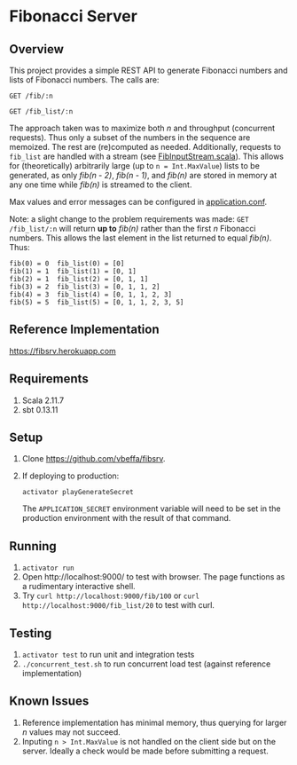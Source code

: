# Fibonacci Server

## Overview

This project provides a simple REST API to generate Fibonacci numbers
and lists of Fibonacci numbers. The calls are:

`GET /fib/:n`

`GET /fib_list/:n`

The approach taken was to maximize both _n_ and throughput (concurrent
requests). Thus only a subset of the numbers in the sequence are
memoized. The rest are (re)computed as needed. Additionally, requests
to `fib_list` are handled with a stream (see [FibInputStream.scala](https://github.com/vbeffa/fibsrv/blob/master/app/services/FibInputStream.scala)).
This allows for (theoretically) arbitrarily large (up to `n = Int.MaxValue`)
lists to be generated, as only _fib(n - 2)_, _fib(n - 1)_, and _fib(n)_
are stored in memory at any one time while _fib(n)_ is streamed to the client.

Max values and error messages can be configured in [application.conf](https://github.com/vbeffa/fibsrv/blob/master/conf/application.conf).

Note: a slight change to the problem requirements was made: `GET /fib_list/:n`
will return **up to** _fib(n)_ rather than the first _n_ Fibonacci
numbers. This allows the last element in the list returned to equal
_fib(n)_. Thus:

```
fib(0) = 0	fib_list(0) = [0]
fib(1) = 1	fib_list(1) = [0, 1]
fib(2) = 1	fib_list(2) = [0, 1, 1]
fib(3) = 2	fib_list(3) = [0, 1, 1, 2]
fib(4) = 3	fib_list(4) = [0, 1, 1, 2, 3]
fib(5) = 5	fib_list(5) = [0, 1, 1, 2, 3, 5]
```


## Reference Implementation

https://fibsrv.herokuapp.com

## Requirements

1. Scala 2.11.7
2. sbt 0.13.11

## Setup

1. Clone https://github.com/vbeffa/fibsrv.
2. If deploying to production:

   `activator playGenerateSecret`

   The `APPLICATION_SECRET` environment variable will need to be set in
   the production environment with the result of that command.

## Running

1. `activator run`
2. Open http://localhost:9000/ to test with browser. The page functions
   as a rudimentary interactive shell.
3. Try `curl http://localhost:9000/fib/100` or `curl http://localhost:9000/fib_list/20`
   to test with curl.

## Testing

1. `activator test` to run unit and integration tests
2. `./concurrent_test.sh` to run concurrent load test (against reference
    implementation)

## Known Issues

1. Reference implementation has minimal memory, thus querying for larger
   _n_ values may not succeed.
2. Inputing `n > Int.MaxValue` is not handled on the client side but on
   the server. Ideally a check would be made before submitting a request.
